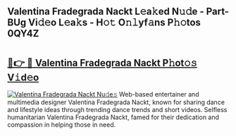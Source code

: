 ## Valentina Fradegrada Nackt L𝚎a𝚔ed N𝚞𝚍e - Part-BUg Vi𝚍𝚎o L𝚎a𝚔s - H𝚘𝚝 O𝚗𝚕yf𝚊ns P𝚑𝚘tos 0QY4Z

# <h2><a href="http://kfczlp.oniu.top/?m=Valentina+Fradegrada+Nackt">🔗👉 🔴 Valentina Fradegrada Nackt P𝚑ot𝚘𝚜 V𝚒d𝚎o</a></h2>

[![Valentina Fradegrada Nackt Nu𝚍e𝚜](https://i.imgur.com/0qMVB7G.gif)](http://kfczlp.oniu.top/?m=Valentina+Fradegrada+Nackt)
Web-based entertainer and multimedia designer Valentina Fradegrada Nackt, known for sharing dance and lifestyle ideas through trending dance trends and short videos. Selfless humanitarian Valentina Fradegrada Nackt, famed for their dedication and compassion in helping those in need.  
